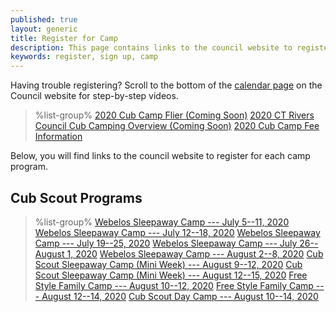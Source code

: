 ```yaml
---
published: true
layout: generic
title: Register for Camp
description: This page contains links to the council website to register to attend summer camp at Camp Workcoeman.
keywords: register, sign up, camp
---
```


<div class="alert alert-info">
Having trouble registering? Scroll to the bottom of the <a href="https://ctscouting.org/calendar/">calendar page</a> on the Council website for step-by-step videos.
</div>

> %list-group%
> <a href="{{ site.url }}/pdf/2019/2019-cub-scout-flier.pdf" class="list-group-item">2020 Cub Camp Flier (Coming Soon)</a>
> <a href="{{ site.url }}/pdf/2019/2019-crc-cub.pdf" class="list-group-item">2020 CT Rivers Council Cub Camping Overview (Coming Soon)</a>
> <a href="{{ site.url }}/cub-scouts/fees/" class="list-group-item">2020 Cub Camp Fee Information</a>

Below, you will find links to the council website to register for each camp program.

## Cub Scout Programs

> %list-group%
> <a href="https://scoutingevent.com/066-34012" class="list-group-item">Webelos Sleepaway Camp --- July 5--11, 2020</a>
> <a href="https://scoutingevent.com/066-34012" class="list-group-item">Webelos Sleepaway Camp --- July 12--18, 2020</a>
> <a href="https://scoutingevent.com/066-34012" class="list-group-item">Webelos Sleepaway Camp --- July 19--25, 2020</a>
> <a href="https://scoutingevent.com/066-34012" class="list-group-item">Webelos Sleepaway Camp --- July 26--August 1, 2020</a>
> <a href="https://scoutingevent.com/066-34012" class="list-group-item">Webelos Sleepaway Camp --- August 2--8, 2020</a>
> <a href="https://scoutingevent.com/066-34012" class="list-group-item">Cub Scout Sleepaway Camp (Mini Week) --- August 9--12, 2020</a>
> <a href="https://scoutingevent.com/066-34012" class="list-group-item">Cub Scout Sleepaway Camp (Mini Week) --- August 12--15, 2020</a>
> <a href="https://scoutingevent.com/066-34736" class="list-group-item">Free Style Family Camp --- August 10--12, 2020</a>
> <a href="https://scoutingevent.com/066-34736" class="list-group-item">Free Style Family Camp --- August 12--14, 2020</a>
> <a href="https://scoutingevent.com/066-33992" class="list-group-item">Cub Scout Day Camp --- August 10--14, 2020</a>
